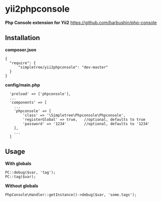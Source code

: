 yii2phpconsole
==============
**Php Console extension for Yii2**
https://github.com/barbushin/php-console


Installation
------------

**composer.json**
```
{
  "require": {
      "simpletree/yii2phpconsole": "dev-master"
  }
}
```

**config/main.php**
```
  'preload' => ['phpconsole'],
  ...
  'components' => [
    ...
    'phpconsole' => [
        'class' => '\Simpletree\Phpconsole\Phpconsole',
        'registerGlobal' => true,   //optional, defaults to true
        'password' => '1234'        //optional, defaults to '1234'
    ],
    ...
  ]
```


Usage
-----

**With globals**
```
PC::debug($var, 'tag');
PC::tag($var);
```

**Without globals**
```
PhpConsole\Handler::getInstance()->debug($var, 'some.tags');
```
